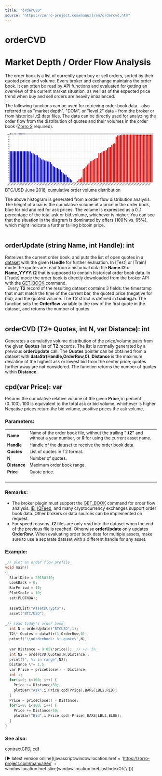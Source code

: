 ```yaml
---
title: "orderCVD"
source: "https://zorro-project.com/manual/en/ordercvd.htm"
---
```


# orderCVD

# Market Depth / Order Flow Analysis

The order book is a list of currently open buy or sell orders, sorted by their quoted price and volume. Every broker and exchange maintains the order book. It can often be read by API functions and evaluated for getting an overview of the current market situation, as well as of the expected price trend when buy and sell orders are heavily imbalanced.

The following functions can be used for retrieving order book data - also referred to as "market depth", "DOM", or "level 2" data - from the broker or from historical **.t2** data files. The data can be directly used for analyzing the order flow from the distribution of quotes and their volumes in the order book ([Zorro S](restrictions.md) required).  
  
![](../images/ordercvd.png)  
BTC/USD June 2018, cumulative order volume distribution

The above histogram is generated from a order flow distribution analysis. The height of a bar is the cumulative volume of a price in the order book, blue for bid and red for ask prices. The volume is expressed as a 0..1 percentage of the total ask or bid volume, whichever is higher. You can see that the situation in the diagram is dominated by offers (100% vs. 65%), which might indicate a further falling bitcoin price.  
 

## orderUpdate (string Name, int Handle): int

Retreives the current order book, and puts the list of open quotes in a [dataset](125_sortData_sortIdx.md) with the given **Handle** for further evaluation. In \[Test\] or \[Train\] mode the quotes are read from a historical data file **Name.t2** or **Name\_YYYY.t2** that is supposed to contain historical order book data. In \[Trade\] mode the order book is directly downloaded from the broker API with the [GET\_BOOK](113_brokerCommand.md) command.  
  Every **T2** record of the resulting dataset contains 3 fields: the timestamp that must match the time of the current bar, the quoted price (negative for bid), and the quoted volume. The **T2** struct is defined in **trading.h**. The function sets the **OrderRow** variable to the row of the first quote in the dataset, and returns the number of quotes.  
 

## orderCVD (T2\* Quotes, int N, var Distance): int

Generates a cumulative volume distribution of the price/volume pairs from the given **Quotes** list of **T2** records. The list is normally generated by a previous **orderUpdate** call. The **Quotes** pointer can be obtained from a dataset with **dataStr(Handle,OrderRow,0)**. **Distance** is the maximum deviation of the highest ask or lowest bid from the center price; quotes further away are not considered. The function returns the number of quotes within **Distance**.

## cpd(var Price): var

Returns the cumulative relative volume of the given **Price**, in percent (0..100). 100 is equivalent to the total ask or bid volume, whichever is higher. Negative prices return the bid volume, positive prices the ask volume.  
  

### Parameters:

<table border="0"><tbody><tr><td><strong>Name</strong></td><td>Name of the order book file, without the trailing <strong>".t2"</strong> and without a year number, or <strong>0</strong> for using the current asset name.</td></tr><tr><td><strong>Handle</strong></td><td>Handle of the dataset to receive the order book data.</td></tr><tr><td><strong>Quotes</strong></td><td>List of quotes in T2 format.</td></tr><tr><td><strong>N</strong></td><td>Number of quotes.</td></tr><tr><td><strong>Distance</strong></td><td>Maximum order book range.</td></tr><tr><td><strong>Price</strong></td><td>Quote price.</td></tr><tr><td>&nbsp;</td><td>&nbsp;</td></tr></tbody></table>

### Remarks:

*   The broker plugin must support the [GET\_BOOK](113_brokerCommand.md) command for order flow analysis. [IB](062_DefineApi_LoadLibrary.md), [IQFeed](227_DTN_IQFeed.md), and many cryptocurrency exchanges support order book data. Other brokers or data sources can be implemented on request.
*   For speed reasons **.t2** files are only read into the dataset when the end of the previous file is reached. Otherwise **orderUpdate** only updates **OrderRow**. When evaluating order book data for multiple assets, make sure to use a separate dataset with a different handle for any asset.  
    

### Example:

```c
_// plot an order flow profile_
void main() 
{
  StartDate = 20180110;
  LookBack = 0;
  BarPeriod = 10;
  PlotScale = 10;
  set(PLOTNOW);

  assetList("AssetsCrypto");
  asset("BTC/USD");

_// load today's order book_
  int N = orderUpdate("BTCUSD",1);
  T2\* Quotes = dataStr(1,OrderRow,0);
  printf("\\nOrderbook: %i quotes",N);

  var Distance = 0.05\*price(); _// +/- 5%_
  int N2 = orderCVD(Quotes,N,Distance);
  printf(", %i in range",N2);
  Distance \*= 1.5;
  var Price = priceClose() - Distance;
  int i;
  for(i=0; i<100; i++) {
    Price += Distance/50;
    plotBar("Ask",i,Price,cpd(Price),BARS|LBL2,RED);
  }
  Price = priceClose() - Distance;
  for(i=0; i<100; i++) {
    Price += Distance/50;
    plotBar("Bid",i,Price,cpd(-Price),BARS|LBL2,BLUE);
  }
}
```

### See also:

[contractCPD](132_contractCPD.md), [cdf](071_cdf_erf_dnorm_qnorm.md)

[► latest version online](javascript:window.location.href = 'https://zorro-project.com/manual/en' + window.location.href.slice\(window.location.href.lastIndexOf\('/'\)\))